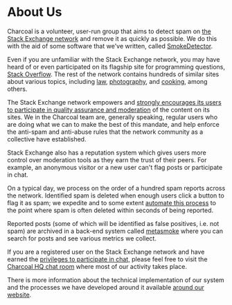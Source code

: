 # About Us

Charcoal is a volunteer, user-run group that aims to detect spam on
[the Stack Exchange network](https://stackexchange.com/)
and remove it as quickly as possible.
We do this with the aid of some software that we've written, called
[SmokeDetector](https://github.com/Charcoal-SE/SmokeDetector).

Even if you are unfamiliar with the Stack Exchange network,
you may have heard of or even participated on its flagship site for programming questions,
[Stack Overflow](//stackoverflow.com/).
The rest of the network contains hundreds of similar sites about various topics, including
[law](//law.stackexchange.com/),
[photography](//photography.stackexchange.com/), and
[cooking](//cooking.stackexchange.com/),
among others.

The Stack Exchange network empowers and
[strongly encourages its users to participate in quality assurance and moderation][1]
of the content on its sites.
We in the Charcoal team are, generally speaking, regular users who are doing what we can
to make the best of this mandate, and help enforce the anti-spam
and anti-abuse rules that the network community as a collective have established.

  [1]: https://stackoverflow.blog/2009/05/18/a-theory-of-moderation/

Stack Exchange also has a reputation system which gives users more control
over moderation tools as they earn the trust of their peers.
For example, an anonymous visitor or a new user can't flag posts
or participate in chat.

On a typical day, we process on the order of a hundred spam reports across the network.
Identified spam is deleted when enough users click a button to flag it as spam;
we expedite and to some extent
[automate this process](/flagging)
to the point where spam is often deleted within seconds of being reported.

Reported posts
(some of which will be identified as false positives, i.e. not spam)
are archived in a back-end system called
[metasmoke](https://metasmoke.erwaysoftware.com/)
where you can search for posts and see various metrics we collect.

If you are a registered user on the Stack Exchange network
and have earned the [privileges to participate in chat,](https://stackoverflow.com/help/privileges/chat)
please feel free to visit the
[Charcoal HQ chat room](https://chat.stackexchange.com/rooms/11540/charcoal-hq)
where most of our activity takes place.

There is more information about the technical implementation of our system
and the processes we have developed around it available [around our website](/).
